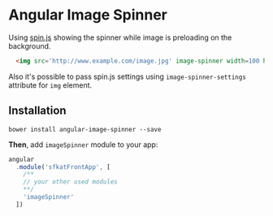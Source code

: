 # Angular Image Spinner

Using [spin.js](http://fgnass.github.com/spin.js) showing the spinner while
image is preloading on the background.

```html
  <img src='http://www.example.com/image.jpg' image-spinner width=100 height=200 />
```

Also it's possible to pass spin.js settings using ```image-spinner-settings```
attribute for ```img``` element.


## Installation

```
bower install angular-image-spinner --save
```

**Then**, add `imageSpinner` module to your app:

```javascript
angular
  .module('sfkatFrontApp', [
    /**
    // your other used modules
    **/
    'imageSpinner'
  ])
```
